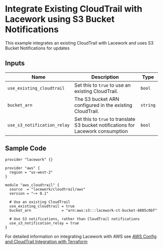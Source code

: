 # Integrate Existing CloudTrail with Lacework using S3 Bucket Notifications

This example integrates an existing CloudTrail with Lacework and uses S3 Bucket Notifications for updates

## Inputs

| Name                        | Description                                                                      | Type     |
| --------------------------- | -------------------------------------------------------------------------------- | -------- |
| `use_existing_cloudtrail`   | Set this to `true` to use an existing CloudTrail.                                | `bool`   |
| `bucket_arn`                | The S3 bucket ARN configured in the existing CloudTrail.                         | `string` |
| `use_s3_notification_relay` | Set this to `true` to translate S3 bucket notifications for Lacework consumption | `bool`   |

## Sample Code

```hcl
provider "lacework" {}

provider "aws" {
  region = "us-west-2"
}

module "aws_cloudtrail" {
  source  = "lacework/cloudtrail/aws"
  version = "~> 0.1"

  # Use an existing CloudTrail
  use_existing_cloudtrail = true
  bucket_arn              = "arn:aws:s3:::lacework-ct-bucket-8805c0bf"

  # Use S3 notifications, rather than CloudTrail notifications
  use_s3_notification_relay = true
}
```

For detailed information on integrating Lacework with AWS see [AWS Config and CloudTrail Integration with Terraform](https://support.lacework.com/hc/en-us/articles/360057092034-AWS-Config-and-CloudTrail-Integration-with-Terraform)
